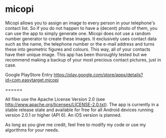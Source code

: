 micopi
======

Micopi allows you to assign an image to every person in your telephone's contact list. So if you do not happen to have a (decent) photo of them, you can use the app to simply generate one.
Micopi does not use a random number generator to create these images. It exclusively uses contact data such as the name, the telephone number or the e-mail address and turns these into geometric figures and colours. This way, all of your contacts have their unique image.
This app has been thoroughly tested but we recommend making a backup of your most precious contact pictures, just in case.

Google PlayStore Entry
https://play.google.com/store/apps/details?id=com.easytarget.micopi

======

All files use the Apache License Version 2.0 (see http://www.apache.org/licenses/LICENSE-2.0.txt).
The app is currently in a stable release state and available for free for all Android devices running version 2.0.1 or higher (API 6). An iOS version is planned. 

As long as you give me credit, feel free to modify my code or use my algorithms for your needs.
